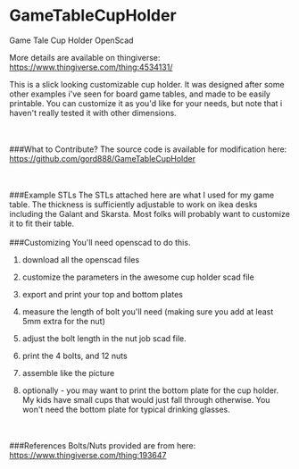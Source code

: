 # GameTableCupHolder
Game Tale Cup Holder OpenScad

More details are available on thingiverse: https://www.thingiverse.com/thing:4534131/



This is a slick looking customizable cup holder.  It was designed after some other examples i've seen for board game tables, and made to be easily printable.  You can customize it as you'd like for your needs, but note that i haven't really tested it with other dimensions.  


<br/><br/>
###What to Contribute?
The source code is available for modification here: 
 https://github.com/gord888/GameTableCupHolder



<br/><br/>
###Example STLs
The STLs attached here are what I used for my game table.  The thickness is sufficiently adjustable to work on ikea desks including the Galant and Skarsta.  Most folks will probably want to customize it to fit their table.
<br/><br/>
###Customizing
You'll need openscad to do this.

1. download all the openscad files 

1. customize the parameters in the awesome cup holder scad file

1. export and print your top and bottom plates

1. measure the length of bolt you'll need (making sure you add at least 5mm extra for the 
nut)

1. adjust the bolt length in the nut job scad file.  

1. print the 4 bolts, and 12 nuts

1. assemble like the picture

1. optionally - you may want to print the bottom plate for the cup holder.  My kids have small 
cups that would just fall through otherwise.  You won't need the bottom plate for typical drinking glasses.

<br/><br/>
###References
Bolts/Nuts provided are from here: 
https://www.thingiverse.com/thing:193647


